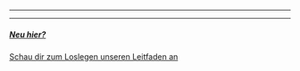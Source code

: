 - - -
- - -

##### [Neu hier?][1]
[Schau dir zum Loslegen unseren Leitfaden an][1]

[1]: /docs/guide/
